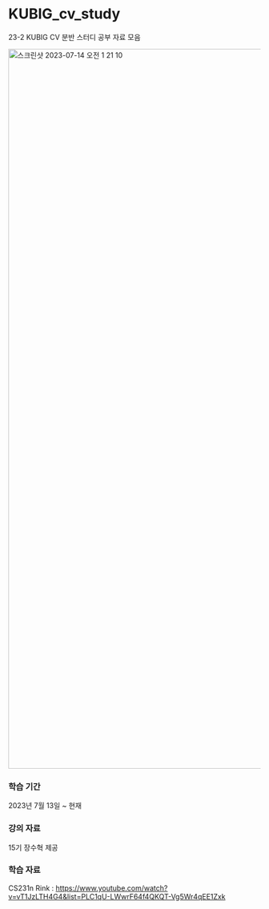# KUBIG_cv_study
23-2 KUBIG CV 분반 스터디 공부 자료 모음

<img width="1438" alt="스크린샷 2023-07-14 오전 1 21 10" src="https://github.com/cheongsu/NLP_study/assets/103344737/cc3f5be7-1f2e-41c9-8fa8-b0b5f21738ad">

### 학습 기간
2023년 7월 13일 ~ 현재

### 강의 자료
15기 장수혁 제공

### 학습 자료
CS231n
Rink : https://www.youtube.com/watch?v=vT1JzLTH4G4&list=PLC1qU-LWwrF64f4QKQT-Vg5Wr4qEE1Zxk
